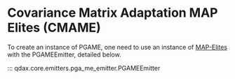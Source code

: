 # Covariance Matrix Adaptation MAP Elites (CMAME)

To create an instance of PGAME, one need to use an instance of [MAP-Elites](map_elites.md) with the PGAMEEmitter, detailed below.

::: qdax.core.emitters.pga_me_emitter.PGAMEEmitter
